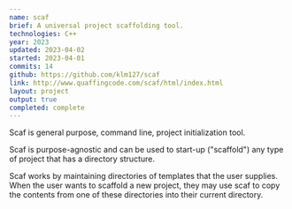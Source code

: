 ```yaml
---
name: scaf
brief: A universal project scaffolding tool.
technologies: C++
year: 2023
updated: 2023-04-02
started: 2023-04-01
commits: 14
github: https://github.com/klm127/scaf
link: http://www.quaffingcode.com/scaf/html/index.html
layout: project
output: true
completed: complete
---
```


Scaf is general purpose, command line, project initialization tool.

Scaf is purpose-agnostic and can be used to start-up ("scaffold") any type of project that has a directory structure.

Scaf works by maintaining directories of templates that the user supplies. When the user wants to scaffold a new project, they may use scaf to copy the contents from one of these directories into their current directory.